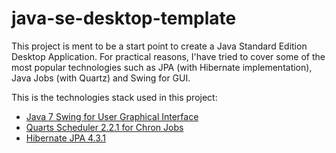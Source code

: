 java-se-desktop-template
========================
This project is ment to be a start point to create a Java Standard Edition Desktop Application. For practical reasons, I'have tried to cover some of the most popular technologies such as JPA (with Hibernate implementation), Java Jobs (with Quartz) and Swing for GUI.

This is the technologies stack used in this project:

* [Java 7 Swing for User Graphical Interface](http://docs.oracle.com/javase/8/docs/technotes/guides/swing/)
* [Quarts Scheduler 2.2.1 for Chron Jobs](http://quartz-scheduler.org/)
* [Hibernate JPA 4.3.1](http://hibernate.org/orm/)
